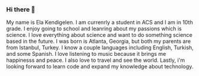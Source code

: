 ### Hi there 👋
My name is Ela Kendigelen. I am currenrly a student in ACS and I am in 10th grade. I enjoy going to school and leanring about my passions which is science. I love everything about science and want to do something science based in the future. I was born is Atlanta, Georgia, but both my parents are from Istanbul, Turkey. I know a couple languages including English, Turkish, and some Spanish. I love listening to music because it brings me happinesss and peace. I also love to travel and see the world. Lastly, i'm looking forward to learn code and expand my knowledge about technology.
<!--
**elakendigelen/elakendigelen** is a ✨ _special_ ✨ repository because its `README.md` (this file) appears on your GitHub profile

![djty](https://i.pinimg.com/564x/51/cc/6a/51cc6a261cc4be6ef7210a565af0166d.jpg)

